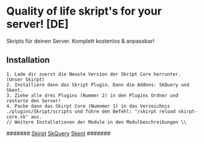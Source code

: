 # Quality of life skript's for your server! [DE]
Skripts für deinen Server. Komplett kostenlos & anpassbar!

## Installation
```
1. Lade dir zuerst die Neuste Version der Skript Core herrunter. (Unser Skirpt)
2. Installiere dann das Skript Plugin. Dann die Addons: SkQuery und Skent.
3. Ziehe alle drei Plugins (Nummer 2) in den Plugins Ordner und restarte den Server!
4. Packe dann das Skirpt Core (Numnmer 1) in das Verzeichnis ./plugins/Skript/scripts und führe den Befehl: "/skirpt reload skirpt-core.sk" aus.
// Weitere Installationen der Module in den Modulbeschreibungen \\
```

#######
[Skirpt](https://github.com/SkriptLang/Skript/releases)
[SkQuery](https://www.spigotmc.org/resources/skquery-1-13-1-19.36631/)
[Skent](https://forums.skunity.com/resources/skent.817/)
#######
